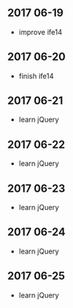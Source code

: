 ## 2017 06-19
* improve ife14

## 2017 06-20
* finish ife14

## 2017 06-21
* learn jQuery

## 2017 06-22
* learn jQuery

## 2017 06-23
* learn jQuery

## 2017 06-24
* learn jQuery

## 2017 06-25
* learn jQuery
